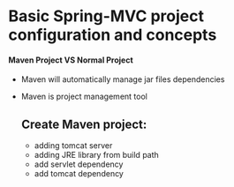 # Basic Spring-MVC project configuration and concepts

  #### Maven Project VS Normal Project
  * Maven will automatically manage jar files dependencies
  * Maven is project management tool

    ## Create Maven project:
    * adding tomcat server
    * adding JRE library from build path
    * add servlet dependency
    * add tomcat dependency
